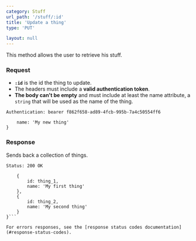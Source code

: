 ```yaml
---
category: Stuff
url_path: '/stuff/:id'
title: 'Update a thing'
type: 'PUT'

layout: null
---
```


This method allows the user to retrieve his stuff.

### Request

* **`:id`** is the id the thing to update.
* The headers must include a **valid authentication token**.
* **The body can't be empty** and must include at least the name attribute, a `string` that will be used as the name of the thing.

```Authentication: bearer f862f658-ad89-4fcb-995b-7a4c50554ff6```
```{
    name: 'My new thing'
}
```

### Response

Sends back a collection of things.

```Status: 200 OK```
```{
    {
        id: thing_1,
        name: 'My first thing'
    },
    {
        id: thing_2,
        name: 'My second thing'
    }
}```

For errors responses, see the [response status codes documentation](#response-status-codes).
